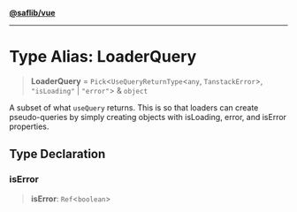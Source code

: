 [**@saflib/vue**](../../../index.md)

---

# Type Alias: LoaderQuery

> **LoaderQuery** = `Pick`\<`UseQueryReturnType`\<`any`, `TanstackError`\>, `"isLoading"` \| `"error"`\> & `object`

A subset of what `useQuery` returns. This is so that loaders can create pseudo-queries by simply creating objects with isLoading, error, and isError properties.

## Type Declaration

### isError

> **isError**: `Ref`\<`boolean`\>
